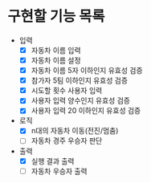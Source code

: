# 구현할 기능 목록

- 입력
  - [x] 자동차 이름 입력
  - [x] 자동차 이름 설정
  - [x] 자동차 이름 5자 이하인지 유효성 검증
  - [x] 참가자 5팀 이하인지 유효성 검증
  - [x] 시도할 횟수 사용자 입력
  - [x] 사용자 입력 양수인지 유효성 검증
  - [x] 사용자 입력 20 이하인지 유효성 검증
- 로직
  - [x] n대의 자동차 이동(전진/멈춤)
  - [ ] 자동차 경주 우승자 판단
- 출력
  - [x] 실행 결과 출력
  - [ ] 자동차 우승자 출력
